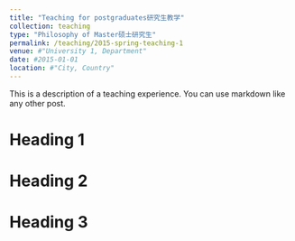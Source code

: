 ```yaml
---
title: "Teaching for postgraduates研究生教学"
collection: teaching
type: "Philosophy of Master硕士研究生"
permalink: /teaching/2015-spring-teaching-1
venue: #"University 1, Department"
date: #2015-01-01
location: #"City, Country"
---
```


This is a description of a teaching experience. You can use markdown like any other post.

Heading 1
======

Heading 2
======

Heading 3
======
